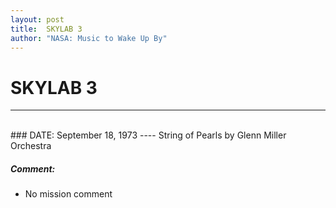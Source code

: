 ```yaml
---
layout: post
title:  SKYLAB 3
author: "NASA: Music to Wake Up By"
---
```


# SKYLAB 3
----
<br/>
### DATE: September 18, 1973
----
String of Pearls by Glenn Miller Orchestra

##### Comment:
* No mission comment
